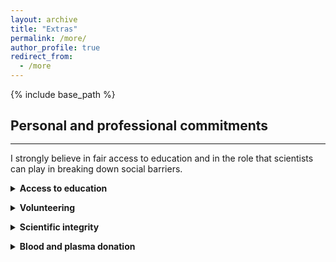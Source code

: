 ```yaml
---
layout: archive
title: "Extras"
permalink: /more/
author_profile: true
redirect_from:
  - /more
---
```


{% include base_path %}

## Personal and professional commitments
<hr style="margin-top: -0.1em; margin-bottom: 1em;">

I strongly believe in fair access to education and in the role that scientists can play in breaking down social barriers.

<details>
<summary><strong>Access to education</strong></summary>
<br>
I am committed to helping bridge the gap in access to higher education, particularly for students from underrepresented or disadvantaged backgrounds. Since 2024, I have for example supervised several *MathC2+* workshops, national programs in France aimed at high school students from under-resourced schools (*zones d'éducation prioritaire*) and often with a strong focus on encouraging young women to pursue scientific studies. These internships not only introduce participants to advanced mathematics in an accessible and engaging way, but also aim to foster self-confidence and ambition.  

I have also participated in multiple high school outreach events where I presented my work and the broader world of applied mathematics in concrete and relatable terms. In my own teaching at the university, I make it a priority to build strong, individualized connections with students. I meet with many of them one-on-one to ensure they feel supported, especially those who may lack familiarity with the expectations and codes of academic environments, as I did in the past.  

I am deeply convinced that social class remains the most structural and persistent form of inequality in access to academic and scientific careers. I intend to continue working closely with highly motivated students whose families are not traditionally connected to the world of higher education or research.  

Beyond outreach, I aim to develop my own accessible teaching resources — in particular, content designed to demystify mathematics and scientific studies for students who may lack early exposure or institutional support. My long-term goal is to help make our field more welcoming and comprehensible to those who are often kept at its margins. But as I am still a student, this can wait. ☺

</details>

<div style="margin-bottom: 1em;"></div>

<details>
<summary><strong>Volunteering</strong></summary>
<br>
For several years, I regularly organized activities and animations for children in the pediatric ward of the hospital in my hometown. I also gave free tutoring sessions to classmates or younger students who needed academic support, and I volunteered at the local community center (MJC).  

I have always believed in giving back to society, in return for the many opportunities and support it has offered me.

</details>

<div style="margin-bottom: 1em;"></div>

<details>
<summary><strong>Scientific integrity</strong></summary>
<br>
My PhD advisors have instilled in me the importance of rigorous and meaningful research. I aim to ensure that each paper I co-author brings genuine new contributions.  

I consciously distance myself from overpublishing practices and strive to uphold a model of research where quality and clarity take precedence over volume.

</details>

<div style="margin-bottom: 1em;"></div>

<details>
<summary><strong>Blood and plasma donation</strong></summary>
<br>
I’m a regular donor and advocate for blood and plasma donation, especially for those with rare blood types. It’s a simple act with life-saving consequences — one I encourage anyone eligible to consider.

</details>